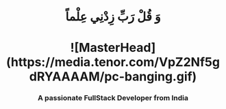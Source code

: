 <h1 align="center"> وَ قُلْ رَبِّ زِدْنِي عِلْماً </h1>

<h1 align="center">![MasterHead](https://media.tenor.com/VpZ2Nf5gdRYAAAAM/pc-banging.gif)
<h3 align="center">A passionate FullStack Developer from India</h3>

<!--
**mohamedSayedBayoumy/mohamedSayedBayoumy** is a ✨ _special_ ✨ repository because its `README.md` (this file) appears on your GitHub profile.

Here are some ideas to get you started:

- 🔭 I’m currently working on ...
- 🌱 I’m currently learning ...
- 👯 I’m looking to collaborate on ...
- 🤔 I’m looking for help with ...
- 💬 Ask me about ...
- 📫 How to reach me: ...
- 😄 Pronouns: ...
- ⚡ Fun fact: ...
-->
